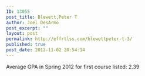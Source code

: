 ```yaml
---
ID: 13055
post_title: Blewett,Peter T
author: Joel DesArmo
post_excerpt: ""
layout: post
permalink: http://effrtlss.com/blewettpeter-t-3/
published: true
post_date: 2012-11-02 20:54:14
---
```

<p>Average GPA in Spring 2012 for first course listed: 2.39</p>